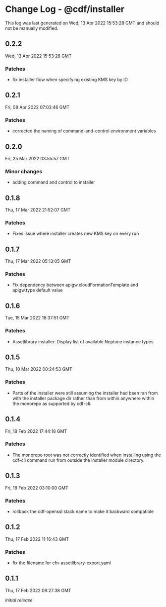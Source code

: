 # Change Log - @cdf/installer

This log was last generated on Wed, 13 Apr 2022 15:53:28 GMT and should not be manually modified.

## 0.2.2
Wed, 13 Apr 2022 15:53:28 GMT

### Patches

- fix installer flow when specifying existing KMS key by ID

## 0.2.1
Fri, 08 Apr 2022 07:03:46 GMT

### Patches

- corrected the naming of command-and-control environment variables

## 0.2.0
Fri, 25 Mar 2022 03:55:57 GMT

### Minor changes

- adding command and control to installer

## 0.1.8
Thu, 17 Mar 2022 21:52:07 GMT

### Patches

- Fixes issue where installer creates new KMS key on every run

## 0.1.7
Thu, 17 Mar 2022 05:13:05 GMT

### Patches

- Fix dependency between apigw.cloudFormationTemplate and apigw.type default value

## 0.1.6
Tue, 15 Mar 2022 18:37:51 GMT

### Patches

- Assetlibrary installer: Display list of available Neptune instance types

## 0.1.5
Thu, 10 Mar 2022 00:24:53 GMT

### Patches

- Parts of the installer were still assuming the installer had been ran from with the installer package dir rather than from within anywhere within the monorepo as supported by cdf-cli.

## 0.1.4
Fri, 18 Feb 2022 17:44:18 GMT

### Patches

- The monorepo root was not correctly identified when installing using the cdf-cli command run from outside the installer module directory.

## 0.1.3
Fri, 18 Feb 2022 03:10:00 GMT

### Patches

- rollback the cdf-openssl stack name to make it backward compatible

## 0.1.2
Thu, 17 Feb 2022 11:16:43 GMT

### Patches

- fix the filename for cfn-assetlibrary-export.yaml

## 0.1.1
Thu, 17 Feb 2022 09:27:38 GMT

_Initial release_

